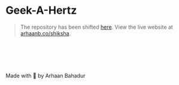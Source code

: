 # Geek-A-Hertz

> The repository has been shifted [here](https://github.com/arhaanb/shiksha). View the live website at [arhaanb.co/shiksha](https://arhaanb.co/shiksha).



<br>
<br>
<br>
<br>



Made with 💖 by Arhaan Bahadur
